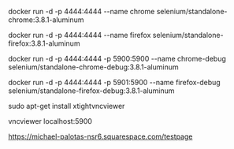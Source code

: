 docker run -d -p 4444:4444 --name chrome selenium/standalone-chrome:3.8.1-aluminum

docker run -d -p 4444:4444 --name firefox selenium/standalone-firefox:3.8.1-aluminum

docker run -d -p 4444:4444 -p 5900:5900 --name chrome-debug selenium/standalone-chrome-debug:3.8.1-aluminum

docker run -d -p 4444:4444 -p 5901:5900 --name firefox-debug selenium/standalone-firefox-debug:3.8.1-aluminum

sudo apt-get install xtightvncviewer

vncviewer localhost:5900

https://michael-palotas-nsr6.squarespace.com/testpage

